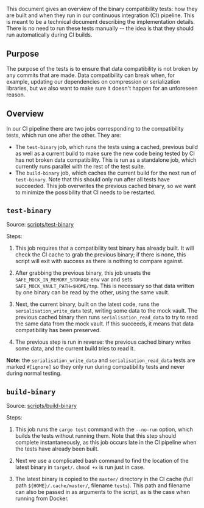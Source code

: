 This document gives an overview of the binary compatibility tests: how they are built and when they run in our continuous integration (CI) pipeline. This is meant to be a technical document describing the implementation details. There is no need to run these tests manually -- the idea is that they should run automatically during CI builds.

## Purpose

The purpose of the tests is to ensure that data compatibility is not broken by any commits that are made. Data compatibility can break when, for example, updating our dependencies on compression or serialization libraries, but we also want to make sure it doesn't happen for an unforeseen reason.

## Overview

In our CI pipeline there are two jobs corresponding to the compatibility tests, which run one after the other. They are:

* The `test-binary` job, which runs the tests using a cached, previous build as well as a current build to make sure the new code being tested by CI has not broken data compatibility. This is run as a standalone job, which currently runs parallel with the rest of the test suite.
* The `build-binary` job, which caches the current build for the next run of `test-binary`. Note that this should only run after all tests have succeeded. This job overwrites the previous cached binary, so we want to minimize the possibility that CI needs to be restarted.

## `test-binary`

Source: [scripts/test-binary](https://github.com/maidsafe/safe_client_libs/blob/master/scripts/test-binary)

Steps:

1. This job requires that a compatibility test binary has already built. It will check the CI cache to grab the previous binary; if there is none, this script will exit with success as there is nothing to compare against.

1. After grabbing the previous binary, this job unsets the `SAFE_MOCK_IN_MEMORY_STORAGE` env var and sets `SAFE_MOCK_VAULT_PATH=$HOME/tmp`. This is necessary so that data written by one binary can be read by the other, using the same vault.

1. Next, the current binary, built on the latest code, runs the `serialisation_write_data` test, writing some data to the mock vault. The previous cached binary then runs `serialisation_read_data` to try to read the same data from the mock vault. If this succeeds, it means that data compatibility has been preserved.

1. The previous step is run in reverse: the previous cached binary writes some data, and the current build tries to read it.

**Note:** the `serialisation_write_data` and `serialisation_read_data` tests are marked `#[ignore]` so they only run during compatibility tests and never during normal testing.

## `build-binary`

Source: [scripts/build-binary](https://github.com/maidsafe/safe_client_libs/blob/master/scripts/build-binary)

Steps:

1. This job runs the `cargo test` command with the `--no-run` option, which builds the tests without running them. Note that this step should complete instantaneously, as this job occurs late in the CI pipeline when the tests have already been built.

1. Next we use a complicated bash command to find the location of the latest binary in `target/`. `chmod +x` is run just in case.

1. The latest binary is copied to the `master/` directory in the CI cache (full path `${HOME}/.cache/master/`, filename `tests`). This path and filename can also be passed in as arguments to the script, as is the case when running from Docker.